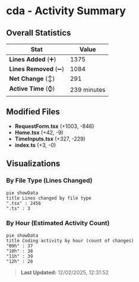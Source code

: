 # cda - Activity Summary 

## Overall Statistics

| Stat                   | Value                                                             |
| ---------------------- | ----------------------------------------------------------------- |
| **Lines Added** (➕)   | 1375                                          |
| **Lines Removed** (➖) | 1084                                        |
| **Net Change** (↕)    | 291                |
| **Active Time** (⌚)   | 239 minutes |


## Modified Files
- **RequestForm.tsx** (+1003, -846)
- **Home.tsx** (+42, -9)
- **TimeInputs.tsx** (+327, -229)
- **index.ts** (+3, -0)

## Visualizations

### By File Type (Lines Changed)

```mermaid
pie showData
title Lines changed by file type
".tsx" : 2456
".ts" : 3
```

### By Hour (Estimated Activity Count)

```mermaid
pie showData
title Coding activity by hour (count of changes)
"09h" : 37
"10h" : 38
"11h" : 39
"12h" : 28
```


> **Last Updated:** 12/02/2025, 12:31:52